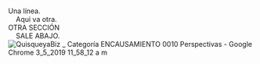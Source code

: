 <br>Una l&iacute;nea.<br />
&nbsp; &nbsp; Aqui va otra. 
<br>OTRA SECCIÓN<br />
&nbsp; &nbsp; SALE ABAJO. 
![QuisqueyaBiz _ Categoría ENCAUSAMIENTO 0010 Perspectivas - Google Chrome 3_5_2019 11_58_12 a  m](https://user-images.githubusercontent.com/44502116/57669429-f082cb00-75d8-11e9-9b31-ea816a809d1b.png)
